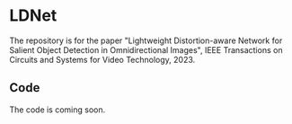 # LDNet
The repository is for the paper "Lightweight Distortion-aware Network for Salient
Object Detection in Omnidirectional Images", IEEE Transactions on Circuits and Systems for Video Technology, 2023.

## Code
The code is coming soon.
